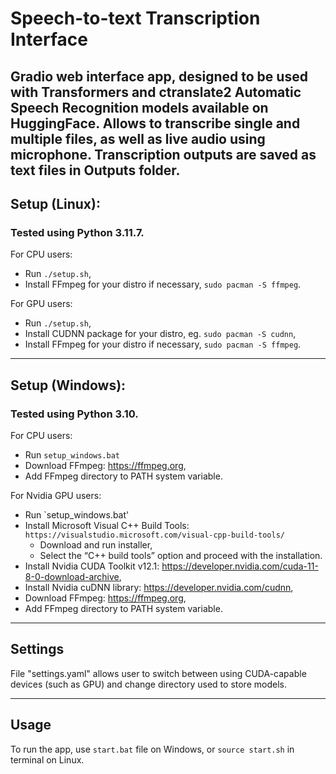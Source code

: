 # Speech-to-text Transcription Interface
Gradio web interface app, designed to be used with Transformers and ctranslate2 Automatic Speech Recognition models available on HuggingFace. 
Allows to transcribe single and multiple files, as well as live audio using microphone.
Transcription outputs are saved as text files in Outputs folder.
---
## Setup (Linux):

### Tested using Python 3.11.7.

For CPU users:
- Run `./setup.sh`,
- Install FFmpeg for your distro if necessary, `sudo pacman -S ffmpeg`.

For GPU users:
- Run `./setup.sh`,
- Install CUDNN package for your distro, eg. `sudo pacman -S cudnn`,
- Install FFmpeg for your distro if necessary, `sudo pacman -S ffmpeg`.
---
## Setup (Windows):

### Tested using Python 3.10.

For CPU users:
- Run `setup_windows.bat`
- Download FFmpeg: https://ffmpeg.org,
- Add FFmpeg directory to PATH system variable.

For Nvidia GPU users:
- Run `setup_windows.bat'
- Install Microsoft Visual C++ Build Tools: `https://visualstudio.microsoft.com/visual-cpp-build-tools/`
    - Download and run installer,
    - Select the “C++ build tools” option and proceed with the installation.
- Install Nvidia CUDA Toolkit v12.1: https://developer.nvidia.com/cuda-11-8-0-download-archive,
- Install Nvidia cuDNN library: https://developer.nvidia.com/cudnn,
- Download FFmpeg: https://ffmpeg.org,
- Add FFmpeg directory to PATH system variable.
---
## Settings

File "settings.yaml" allows user to switch between using CUDA-capable devices (such as GPU) and change directory used to store models.

---
## Usage

To run the app, use `start.bat` file on Windows,
or `source start.sh` in terminal on Linux.